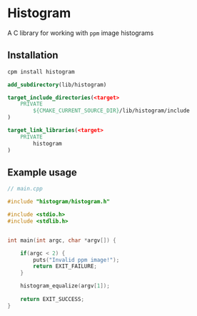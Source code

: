 # Histogram

A C library for working with `ppm` image histograms

## Installation

```sh
cpm install histogram
```

```cmake
add_subdirectory(lib/histogram)

target_include_directories(<target>
	PRIVATE
		${CMAKE_CURRENT_SOURCE_DIR}/lib/histogram/include
)

target_link_libraries(<target>
	PRIVATE
		histogram
)
```

## Example usage

```c
// main.cpp

#include "histogram/histogram.h"

#include <stdio.h>
#include <stdlib.h>


int main(int argc, char *argv[]) {

    if(argc < 2) {
        puts("Invalid ppm image!");
        return EXIT_FAILURE;
    }

    histogram_equalize(argv[1]);
  
	return EXIT_SUCCESS;
}
```
